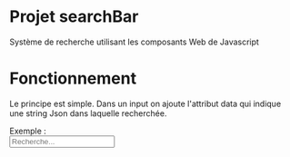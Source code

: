 # Projet searchBar
Système de recherche utilisant les composants Web de Javascript

# Fonctionnement
Le principe est simple. Dans un input on ajoute l'attribut data qui indique une string Json dans laquelle recherchée.

Exemple :
<code>
  <input class="search-multi mr-3" placeholder="Recherche..." type="search"
    is="search-bar" aria-label="search-bar" size="0"
    data='{"0": "Dupont","1": "Sebastien","2": "Roger","3": "Clémentine","4": "Géraldine","5": "Victor","6": "Dumont"}'>
  <div id="search-results"></div>
</code>



